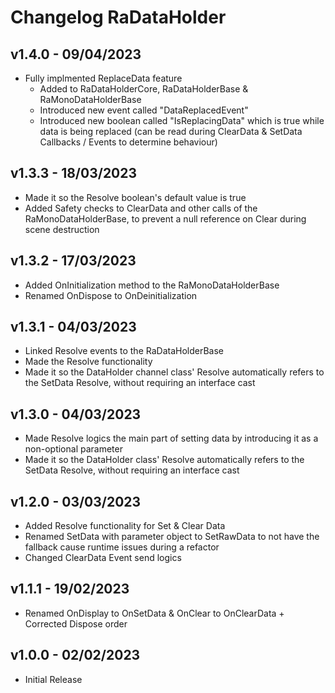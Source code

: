 # Changelog RaDataHolder

## v1.4.0 - 09/04/2023
* Fully implmented ReplaceData feature 
  * Added to RaDataHolderCore, RaDataHolderBase & RaMonoDataHolderBase
  * Introduced new event called "DataReplacedEvent"
  * Introduced new boolean called "IsReplacingData" which is true while data is being replaced (can be read during ClearData & SetData Callbacks / Events to determine behaviour)

## v1.3.3 - 18/03/2023
* Made it so the Resolve boolean's default value is true 
* Added Safety checks to ClearData and other calls of the RaMonoDataHolderBase, to prevent a null reference on Clear during scene destruction

## v1.3.2 - 17/03/2023
* Added OnInitialization method to the RaMonoDataHolderBase 
* Renamed OnDispose to OnDeinitialization

## v1.3.1 - 04/03/2023
* Linked Resolve events to the RaDataHolderBase
* Made the Resolve functionality 
* Made it so the DataHolder channel class' Resolve automatically refers to the SetData Resolve, without requiring an interface cast 

## v1.3.0 - 04/03/2023
* Made Resolve logics the main part of setting data by introducing it as a non-optional parameter
* Made it so the DataHolder class' Resolve automatically refers to the SetData Resolve, without requiring an interface cast

## v1.2.0 - 03/03/2023
* Added Resolve functionality for Set & Clear Data
* Renamed SetData with parameter object to SetRawData to not have the fallback cause runtime issues during a refactor
* Changed ClearData Event send logics

## v1.1.1 - 19/02/2023
* Renamed OnDisplay to OnSetData & OnClear to OnClearData + Corrected Dispose order

## v1.0.0 - 02/02/2023
* Initial Release
